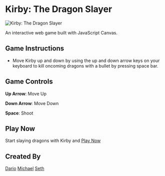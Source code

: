 # Kirby: The Dragon Slayer

![Kirby: The Dragon Slayer](https://i.imgur.com/obYyBbN.png)

An interactive web game built with JavaScript Canvas.

## Game Instructions

- Move Kirby up and down by using the up and down arrow keys on your keyboard to kill oncoming dragons with a bullet by pressing space bar.

## Game Controls

**Up Arrow**: Move Up

**Down Arrow**: Move Down

**Space**: Shoot

## Play Now

Start slaying dragons with Kirby and [Play Now](http://kirbytds.github.io)

## Created By

[Dario](https://github.com/darioformoso)
[Michael](https://github.com/michaelporreca)
[Seth](https://github.com/sarebro77)
